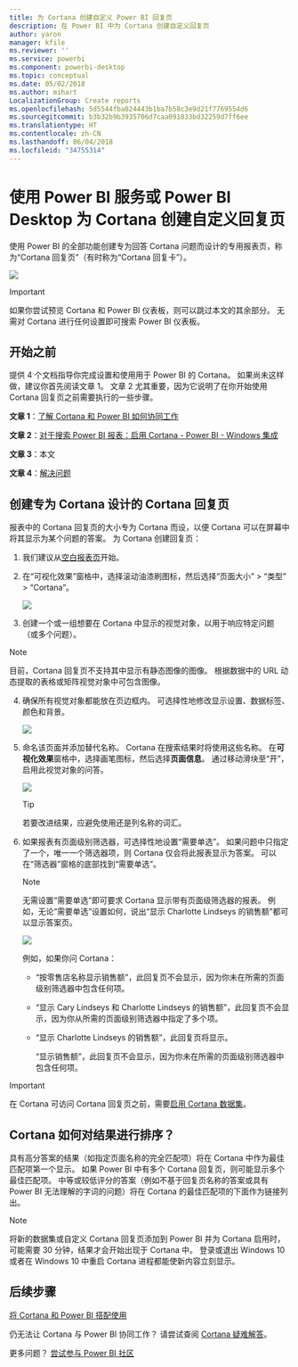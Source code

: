 ```yaml
---
title: 为 Cortana 创建自定义 Power BI 回复页
description: 在 Power BI 中为 Cortana 创建自定义回复页
author: yaron
manager: kfile
ms.reviewer: ''
ms.service: powerbi
ms.component: powerbi-desktop
ms.topic: conceptual
ms.date: 05/02/2018
ms.author: mihart
LocalizationGroup: Create reports
ms.openlocfilehash: 5d5544fba824443b1ba7b58c3e9d21f7769554d6
ms.sourcegitcommit: b3b32b9b3935706d7caa091833bd32259d7ff6ee
ms.translationtype: HT
ms.contentlocale: zh-CN
ms.lasthandoff: 06/04/2018
ms.locfileid: "34755314"
---
```

# <a name="use-power-bi-service-or-power-bi-desktop-to-create-a-custom-answer-page-for-cortana"></a>使用 Power BI 服务或 Power BI Desktop 为 Cortana 创建自定义回复页
使用 Power BI 的全部功能创建专为回答 Cortana 问题而设计的专用报表页，称为“Cortana 回复页”（有时称为“Cortana 回复卡”）。

![](media/service-cortana-answer-cards/power-bi-cortana.png)

> [!IMPORTANT]
> 如果你尝试预览 Cortana 和 Power BI 仪表板，则可以跳过本文的其余部分。 无需对 Cortana 进行任何设置即可搜索 Power BI 仪表板。
> 
> 

## <a name="before-you-begin"></a>开始之前
提供 4 个文档指导你完成设置和使用用于 Power BI 的 Cortana。 如果尚未这样做，建议你首先阅读文章 1。 文章 2 尤其重要，因为它说明了在你开始使用 Cortana 回复页之前需要执行的一些步骤。

**文章 1**：[了解 Cortana 和 Power BI 如何协同工作](service-cortana-intro.md)

**文章 2**：[对于搜索 Power BI 报表：启用 Cortana - Power BI - Windows 集成](service-cortana-enable.md)

**文章 3**：本文

**文章 4**：[解决问题](service-cortana-troubleshoot.md)

## <a name="create-a-cortana-answer-page-designed-specifically-for-cortana"></a>创建专为 Cortana 设计的 Cortana 回复页
报表中的 Cortana 回复页的大小专为 Cortana 而设，以便 Cortana 可以在屏幕中将其显示为某个问题的答案。 为 Cortana 创建回复页：

1. 我们建议从[空白报表页](power-bi-report-add-page.md)开始。
2. 在“可视化效果”窗格中，选择滚动油漆刷图标，然后选择“页面大小” > “类型” > “Cortana”。
   
    ![](media/service-cortana-answer-cards/pbi-cortana-page-size-new.png)
3. 创建一个或一组想要在 Cortana 中显示的视觉对象，以用于响应特定问题（或多个问题）。

> [!NOTE]
> 目前，Cortana 回复页不支持其中显示有静态图像的图像。 根据数据中的 URL 动态提取的表格或矩阵视觉对象中可包含图像。 
> 
> 

4. 确保所有视觉对象都能放在页边框内。 可选择性地修改显示设置、数据标签、颜色和背景。  
   
    ![](media/service-cortana-answer-cards/pbi_cortana_modify-new.png)
5. 命名该页面并添加替代名称。 Cortana 在搜索结果时将使用这些名称。 在**可视化效果**窗格中，选择画笔图标，然后选择**页面信息**。 通过移动滑块至“开”，启用此视觉对象的问答。
   
    ![](media/service-cortana-answer-cards/pbi_cortana_names-newer.png)
   
   > [!TIP]
   > 若要改进结果，应避免使用还是列名称的词汇。
   > 
   > 
6. 如果报表有页面级别筛选器，可选择性地设置“需要单选”。 如果问题中只指定了一个，唯一一个筛选器项，则 Cortana 仅会将此报表显示为答案。 可以在“筛选器”窗格的底部找到“需要单选”。
   
   > [!NOTE]
   > 无需设置“需要单选”即可要求 Cortana 显示带有页面级筛选器的报表。 例如，无论“需要单选”设置如何，说出“显示 Charlotte Lindseys 的销售额”都可以显示答案页。
   > 
   > 
   
     ![](media/service-cortana-answer-cards/pbi-cortana-single-selection-new.png)
   
      例如，如果你问 Cortana：
   
   * “按零售店名称显示销售额”，此回复页不会显示，因为你未在所需的页面级别筛选器中包含任何项。
   * “显示 Cary Lindseys 和 Charlotte Lindseys 的销售额”，此回复页不会显示，因为你从所需的页面级别筛选器中指定了多个项。
   * “显示 Charlotte Lindseys 的销售额”，此回复页将显示。
     
     “显示销售额”，此回复页不会显示，因为你未在所需的页面级别筛选器中包含任何项。

> [!IMPORTANT]
> 在 Cortana 可访问 Cortana 回复页之前，需要[启用 Cortana 数据集](service-cortana-enable.md)。
> 
> 

## <a name="how-does-cortana-order-the-results"></a>Cortana 如何对结果进行排序？
具有高分答案的结果（如指定页面名称的完全匹配项）将在 Cortana 中作为最佳匹配项第一个显示。 如果 Power BI 中有多个 Cortana 回复页，则可能显示多个最佳匹配项。 中等或较低评分的答案（例如不基于回复页名称的答案或具有 Power BI 无法理解的字词的问题）将在 Cortana 的最佳匹配项的下面作为链接列出。

> [!NOTE]
> 将新的数据集或自定义 Cortana 回复页添加到 Power BI 并为 Cortana 启用时，可能需要 30 分钟，结果才会开始出现于 Cortana 中。 登录或退出 Windows 10 或者在 Windows 10 中重启 Cortana 进程都能使新内容立刻显示。
> 
> 

## <a name="next-steps"></a>后续步骤
[将 Cortana 和 Power BI 搭配使用](service-cortana-intro.md)

仍无法让 Cortana 与 Power BI 协同工作？  请尝试查阅 [Cortana 疑难解答](service-cortana-troubleshoot.md)。

更多问题？ [尝试参与 Power BI 社区](http://community.powerbi.com/)

